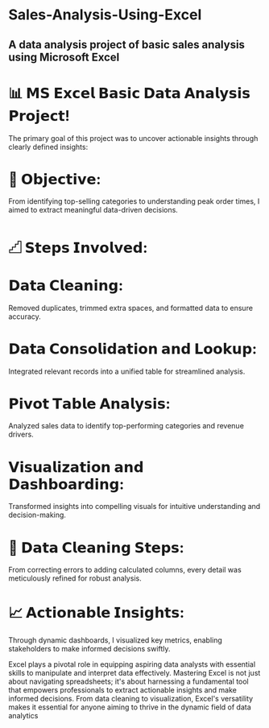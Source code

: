 # Sales-Analysis-Using-Excel
## A data analysis project of basic sales analysis using Microsoft Excel


# 📊 𝗠𝗦 𝗘𝘅𝗰𝗲𝗹 𝗕𝗮𝘀𝗶𝗰 𝗗𝗮𝘁𝗮 𝗔𝗻𝗮𝗹𝘆𝘀𝗶𝘀 𝗣𝗿𝗼𝗷𝗲𝗰𝘁! 

The primary goal of this project was to uncover actionable insights through clearly defined insights:

# 🎯 𝗢𝗯𝗷𝗲𝗰𝘁𝗶𝘃𝗲: 
From identifying top-selling categories to understanding peak order times, I aimed to extract meaningful data-driven decisions.

# 𓊍 𝗦𝘁𝗲𝗽𝘀 𝗜𝗻𝘃𝗼𝗹𝘃𝗲𝗱:

# 𝗗𝗮𝘁𝗮 𝗖𝗹𝗲𝗮𝗻𝗶𝗻𝗴: 
Removed duplicates, trimmed extra spaces, and formatted data to ensure accuracy.

# 𝗗𝗮𝘁𝗮 𝗖𝗼𝗻𝘀𝗼𝗹𝗶𝗱𝗮𝘁𝗶𝗼𝗻 𝗮𝗻𝗱 𝗟𝗼𝗼𝗸𝘂𝗽: 
Integrated relevant records into a unified table for streamlined analysis.

# 𝗣𝗶𝘃𝗼𝘁 𝗧𝗮𝗯𝗹𝗲 𝗔𝗻𝗮𝗹𝘆𝘀𝗶𝘀: 
Analyzed sales data to identify top-performing categories and revenue drivers.

# 𝗩𝗶𝘀𝘂𝗮𝗹𝗶𝘇𝗮𝘁𝗶𝗼𝗻 𝗮𝗻𝗱 𝗗𝗮𝘀𝗵𝗯𝗼𝗮𝗿𝗱𝗶𝗻𝗴: 
Transformed insights into compelling visuals for intuitive understanding and decision-making.

# 🧹 𝗗𝗮𝘁𝗮 𝗖𝗹𝗲𝗮𝗻𝗶𝗻𝗴 𝗦𝘁𝗲𝗽𝘀: 
From correcting errors to adding calculated columns, every detail was meticulously refined for robust analysis.

# 📈 𝗔𝗰𝘁𝗶𝗼𝗻𝗮𝗯𝗹𝗲 𝗜𝗻𝘀𝗶𝗴𝗵𝘁𝘀: 
Through dynamic dashboards, I visualized key metrics, enabling stakeholders to make informed decisions swiftly.

Excel plays a pivotal role in equipping aspiring data analysts with essential skills to manipulate and interpret data effectively. Mastering Excel is not just about navigating spreadsheets; it's about harnessing a fundamental tool that empowers professionals to extract actionable insights and make informed decisions. From data cleaning to visualization, Excel's versatility makes it essential for anyone aiming to thrive in the dynamic field of data analytics
